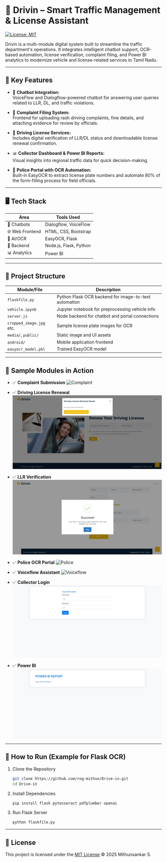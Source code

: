 # 🚗 Drivin – Smart Traffic Management & License Assistant

[![License: MIT](https://img.shields.io/badge/License-MIT-yellow.svg)](LICENSE)

Drivin is a multi-module digital system built to streamline the traffic department's operations. It integrates intelligent chatbot support, OCR-based automation, license verification, complaint filing, and Power BI analytics to modernize vehicle and license-related services in Tamil Nadu.

---

## 📌 Key Features

- 🧠 **Chatbot Integration:**  
  VoiceFlow and Dialogflow-powered chatbot for answering user queries related to LLR, DL, and traffic violations.

- 📄 **Complaint Filing System:**  
  Frontend for uploading rash driving complaints, fine details, and attaching evidence for review by officials.

- 🧾 **Driving License Services:**  
  Includes digital verification of LLR/DL status and downloadable license renewal confirmation.

- 📊 **Collector Dashboard & Power BI Reports:**  
  Visual insights into regional traffic data for quick decision-making.

- 👮 **Police Portal with OCR Automation:**  
  Built-in EasyOCR to extract license plate numbers and automate 80% of the form-filling process for field officials.

---

## 🖥 Tech Stack

| Area             | Tools Used                                        |
|------------------|---------------------------------------------------|
| 💬 Chatbots      | Dialogflow, VoiceFlow                             |
| 🌐 Web Frontend  | HTML, CSS, Bootstrap                              |
| 🧠 AI/OCR        | EasyOCR, Flask                                     |
| 🧾 Backend       | Node.js, Flask, Python                            |
| 📊 Analytics     | Power BI                                          |

---

## 📁 Project Structure

| Module/File                | Description                                           |
|----------------------------|-------------------------------------------------------|
| `flaskfile.py`             | Python Flask OCR backend for image-to-text automation|
| `vehicle.ipynb`            | Jupyter notebook for preprocessing vehicle info       |
| `server.js`                | Node backend for chatbot and portal connections       |
| `cropped_image.jpg` etc.   | Sample license plate images for OCR                  |
| `media/`, `public/`        | Static image and UI assets                           |
| `android/`                 | Mobile application frontend                          |
| `easyocr_model.pkl`        | Trained EasyOCR model                                |

---

## 🧪 Sample Modules in Action

- ✅ **Complaint Submission**
  ![Complaint](media/complaint.png)

- ✅ **Driving License Renewal**
  ![Renewal](media/Renewal.jpg)

- ✅ **LLR Verification**
  ![LLR](media/LLR.jpg)

- ✅ **Police OCR Portal**
  ![Police](media/police.jpg)

- ✅ **Voiceflow Assistant**
  ![Voiceflow](media/voiceflow.jpg)

- ✅ **Collector Login**
  ![Collector Login](media/collectorlogin.jpg)

- ✅ **Power BI**
  ![Power BI](media/powerbireport.jpg)

---

## 🚀 How to Run (Example for Flask OCR)

1. Clone the Repository  
   ```bash
   git clone https://github.com/rog-mithun/Drive-in.git
   cd Drive-in

2. Install Dependencies
   ```bash
   pip install flask pytesseract pdfplumber openai

3. Run Flask Server
   ```bash
   python flaskfile.py

---

## 📖 License

This project is licensed under the [MIT License](LICENSE) © 2025 Mithunsankar S.
